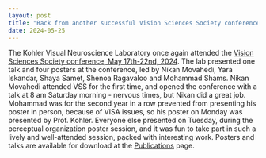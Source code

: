 ```yaml
---
layout: post
title: "Back from another successful Vision Sciences Society conference in St. Petersburg, Florida"
date: 2024-05-25
---
```


The Kohler Visual Neuroscience Laboratory once again attended the [Vision Sciences Society conference, May 17th-22nd, 2024](https://www.visionsciences.org). The lab presented one talk and four posters at the conference, led by Nikan Movahedi, Yara Iskandar, Shaya Samet, Shenoa Ragavaloo and Mohammad Shams. Nikan Movahedi attended VSS for the first time, and opened the conference with a talk at 8 am Saturday morning - nervous times, but Nikan did a great job. Mohammad was for the second year in a row prevented from presenting his poster in person, because of VISA issues, so his poster on Monday was presented by Prof. Kohler. Everyone else presented on Tuesday, during the perceptual organization poster session, and it was fun to take part in such a lively and well-attended session, packed with interesting work. Posters and talks are available for download at the [Publications](https://www.kohlerlab.com/pubs/) page. 
